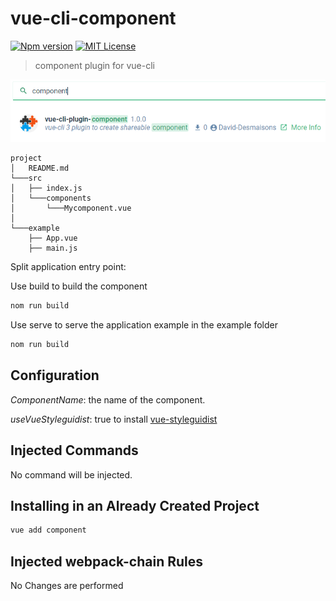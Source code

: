 # vue-cli-component
[![Npm version](https://img.shields.io/npm/v/vue-cli-plugin-component.svg?maxAge=2592000)](https://www.npmjs.com/package/vue-cli-plugin-component)
[![MIT License](https://img.shields.io/github/license/David-Desmaisons/vue-cli-plugin-component.svg)](https://github.com/David-Desmaisons/vue-cli-plugin-component/blob/master/LICENSE)
> component plugin for vue-cli

![demo](./__doc__/vue-ui.png)

```
project
│   README.md  
└───src
│   ├── index.js
│   └───components
│       └───Mycomponent.vue
│   
└───example
    ├── App.vue
    ├── main.js
```
Split application entry point:

Use build to build the component
``` sh
nom run build
```

Use serve to serve the application example in the example folder
``` sh
nom run build
```

## Configuration

*ComponentName*: the name of the component.

*useVueStyleguidist*: true to install [vue-styleguidist](https://github.com/vue-styleguidist/vue-styleguidist) 

## Injected Commands

No command will be injected.


## Installing in an Already Created Project

``` sh
vue add component
```

## Injected webpack-chain Rules
No Changes are performed
